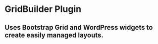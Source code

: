 # GridBuilder Plugin

## Uses Bootstrap Grid and WordPress widgets to create easily managed layouts.